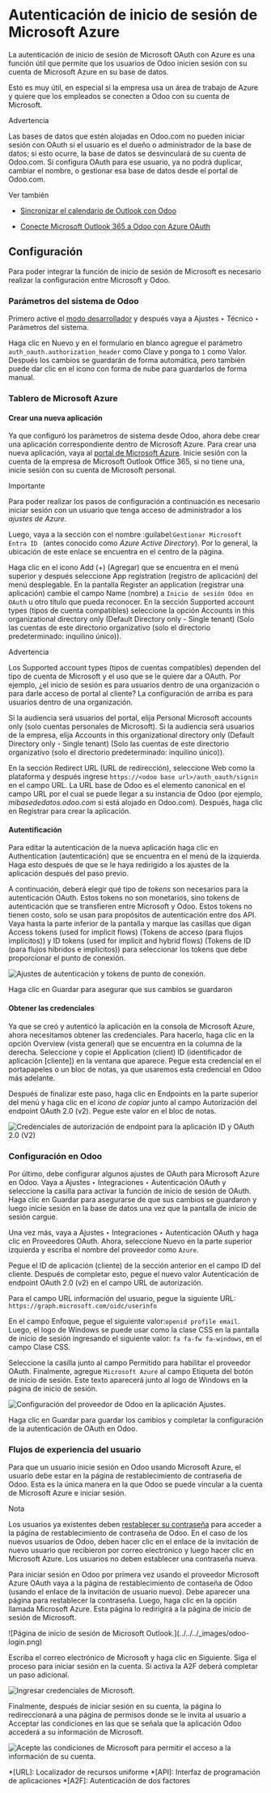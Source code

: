 # Autenticación de inicio de sesión de Microsoft Azure

La autenticación de inicio de sesión de Microsoft OAuth con Azure es una
función útil que permite que los usuarios de Odoo inicien sesión con su cuenta
de Microsoft Azure en su base de datos.

Esto es muy útil, en especial si la empresa usa un área de trabajo de Azure y
quiere que los empleados se conecten a Odoo con su cuenta de Microsoft.

Advertencia

Las bases de datos que estén alojadas en Odoo.com no pueden iniciar sesión con
OAuth si el usuario es el dueño o administrador de la base de datos; si esto
ocurre, la base de datos se desvinculará de su cuenta de Odoo.com. Si
configura OAuth para ese usuario, ya no podrá duplicar, cambiar el nombre, o
gestionar esa base de datos desde el portal de Odoo.com.

Ver también

  * [Sincronizar el calendario de Outlook con Odoo](../../productivity/calendar/outlook.html)

  * [Conecte Microsoft Outlook 365 a Odoo con Azure OAuth](../email_communication/azure_oauth.html)

## Configuración

Para poder integrar la función de inicio de sesión de Microsoft es necesario
realizar la configuración entre Microsoft y Odoo.

### Parámetros del sistema de Odoo

Primero active el [modo desarrollador](../developer_mode.html#developer-mode)
y después vaya a Ajustes ‣ Técnico ‣ Parámetros del sistema.

Haga clic en Nuevo y en el formulario en blanco agregue el parámetro
`auth_oauth.authorization_header` como Clave y ponga to `1` como Valor.
Después los cambios se guardarán de forma automática, pero también puede dar
clic en el icono con forma de nube para guardarlos de forma manual.

### Tablero de Microsoft Azure

#### Crear una nueva aplicación

Ya que configuró los parámetros de sistema desde Odoo, ahora debe crear una
aplicación correspondiente dentro de Microsoft Azure. Para crear una nueva
aplicación, vaya al [portal de Microsoft Azure](https://portal.azure.com/).
Inicie sesión con la cuenta de la empresa de Microsoft Outlook Office 365, si
no tiene una, inicie sesión con su cuenta de Microsoft personal.

Importante

Para poder realizar los pasos de configuración a continuación es necesario
iniciar sesión con un usuario que tenga acceso de administrador a los _ajustes
de Azure_.

Luego, vaya a la sección con el nombre :guilabel:`Gestionar Microsoft Entra ID
` (antes conocido como _Azure Active Directory_). Por lo general, la ubicación
de este enlace se encuentra en el centro de la página.

Haga clic en el icono Add (+) (Agregar) que se encuentra en el menú superior y
después seleccione App registration (registro de aplicación) del menú
desplegable. En la pantalla Register an application (registrar una aplicación)
cambie el campo Name (nombre) a `Inicio de sesión Odoo en OAuth` u otro título
que pueda reconocer. En la sección Supported account types (tipos de cuenta
compatibles) seleccione la opción Accounts in this organizational directory
only (Default Directory only - Single tenant) (Solo las cuentas de este
directorio organizativo (solo el directorio predeterminado: inquilino único)).

Advertencia

Los Supported account types (tipos de cuentas compatibles) dependen del tipo
de cuenta de Microsoft y el uso que se le quiere dar a OAuth. Por ejemplo, ¿el
inicio de sesión es para usuarios dentro de una organización o para darle
acceso de portal al cliente? La configuración de arriba es para usuarios
dentro de una organización.

Si la audiencia será usuarios del portal, elija Personal Microsoft accounts
only (solo cuentas personales de Microsoft). Si la audiencia será usuarios de
la empresa, elija Accounts in this organizational directory only (Default
Directory only - Single tenant) (Solo las cuentas de este directorio
organizativo (solo el directorio predeterminado: inquilino único)).

En la sección Redirect URL (URL de redirección), seleccione Web como la
plataforma y después ingrese `https://<odoo base url>/auth_oauth/signin` en el
campo URL. La URL base de Odoo es el elemento canonical en el campo URL por el
cual se puede llegar a su instancia de Odoo (por ejemplo,
_mibasededatos.odoo.com_ si está alojado en Odoo.com). Después, haga clic en
Registrar para crear la aplicación.

#### Autentificación

Para editar la autenticación de la nueva aplicación haga clic en
Authentication (autenticación) que se encuentra en el menú de la izquierda.
Haga esto después de que se le haya redirigido a los ajustes de la aplicación
después del paso previo.

A continuación, deberá elegir qué tipo de _tokens_ son necesarios para la
autenticación OAuth. Estos tokens no son monetarios, sino tokens de
autenticación que se transfieren entre Microsoft y Odoo. Estos tokens no
tienen costo, solo se usan para propósitos de autenticación entre dos API.
Vaya hasta la parte inferior de la pantalla y marque las casillas que digan
Access tokens (used for implicit flows) (Tokens de acceso (para flujos
implícitos)) y ID tokens (used for implicit and hybrid flows) (Tokens de ID
(para flujos híbridos e implícitos)) para seleccionar los tokens que debe
proporcionar el punto de conexión.

![Ajustes de autenticación y tokens de punto de
conexión.](../../../_images/authentication-tokens.png)

Haga clic en Guardar para asegurar que sus cambios se guardaron

#### Obtener las credenciales

Ya que se creó y autenticó la aplicación en la consola de Microsoft Azure,
ahora necesitamos obtener las credenciales. Para hacerlo, haga clic en la
opción Overview (vista general) que se encuentra en la columna de la derecha.
Seleccione y copie el Application (client) ID (identificador de aplicación
[cliente]) en la ventana que aparece. Pegue esta credencial en el portapapeles
o un bloc de notas, ya que usaremos esta credencial en Odoo más adelante.

Después de finalizar este paso, haga clic en Endpoints en la parte superior
del menú y haga clic en el _icono de copiar_ junto al campo Autorización del
endpoint OAuth 2.0 (v2). Pegue este valor en el bloc de notas.

![Credenciales de autorización de endpoint para la aplicación ID y OAuth 2.0
\(V2\) ](../../../_images/overview-azure-app.png)

### Configuración en Odoo

Por último, debe configurar algunos ajustes de OAuth para Microsoft Azure en
Odoo. Vaya a Ajustes ‣ Integraciones ‣ Autenticación OAuth y seleccione la
casilla para activar la función de inicio de sesión de OAuth. Haga clic en
Guardar para asegurarse de que sus cambios se guardaron y luego inicie sesión
en la base de datos una vez que la pantalla de inicio de sesión cargue.

Una vez más, vaya a Ajustes ‣ Integraciones ‣ Autenticación OAuth y haga clic
en Proveedores OAuth. Ahora, seleccione Nuevo en la parte superior izquierda y
escriba el nombre del proveedor como `Azure`.

Pegue el ID de aplicación (cliente) de la sección anterior en el campo ID del
cliente. Después de completar esto, pegue el nuevo valor Autenticación de
endpoint OAuth 2.0 (v2) en el campo URL de autorización.

Para el campo URL información del usuario, pegue la siguiente URL:
`https://graph.microsoft.com/oidc/userinfo`

En el campo Enfoque, pegue el siguiente valor:`openid profile email`. Luego,
el logo de Windows se puede usar como la clase CSS en la pantalla de inicio de
sesión ingresando el siguiente valor: `fa fa-fw fa-windows`, en el campo Clase
CSS.

Seleccione la casilla junto al campo Permitido para habilitar el proveedor
OAuth. Finalmente, agregue `Microsoft Azure` al campo Etiqueta del botón de
inicio de sesión. Este texto aparecerá junto al logo de Windows en la página
de inicio de sesión.

![Configuración del proveedor de Odoo en la aplicación Ajustes.
](../../../_images/odoo-provider-settings.png)

Haga clic en Guardar para guardar los cambios y completar la configuración de
la autenticación de OAuth en Odoo.

### Flujos de experiencia del usuario

Para que un usuario inicie sesión en Odoo usando Microsoft Azure, el usuario
debe estar en la página de restablecimiento de contraseña de Odoo. Esta es la
única manera en la que Odoo se puede vincular a la cuenta de Microsoft Azure e
iniciar sesión.

Nota

Los usuarios ya existentes deben [restablecer su
contraseña](../users.html#users-reset-password) para acceder a la página de
restablecimiento de contraseña de Odoo. En el caso de los nuevos usuarios de
Odoo, deben hacer clic en el enlace de la invitación de nuevo usuario que
recibieron por correo electrónico y luego hacer clic en Microsoft Azure. Los
usuarios no deben establecer una contraseña nueva.

Para iniciar sesión en Odoo por primera vez usando el proveedor Microsoft
Azure OAuth vaya a la página de restablecimiento de contaseña de Odoo (usando
el enlace de la invitación de usuario nuevo). Debe aparecer una página para
restablecer la contraseña. Luego, haga clic en la opción llamada Microsoft
Azure. Esta página lo redirigirá a la página de inicio de sesión de Microsoft.

![Página de inicio de sesión de Microsoft Outlook.](../../../_images/odoo-
login.png)

Escriba el correo electrónico de Microsoft y haga clic en Siguiente. Siga el
proceso para iniciar sesión en la cuenta. Si activa la A2F deberá completar un
paso adicional.

![Ingresar credenciales de Microsoft.](../../../_images/login-next.png)

Finalmente, después de iniciar sesión en su cuenta, la página lo
redireccionará a una página de permisos donde se le invita al usuario a
Acceptar las condiciones en las que se señala que la aplicación Odoo accederá
a su información de Microsoft.

![Acepte las condiciones de Microsoft para permitir el acceso a la información
de su cuenta. ](../../../_images/accept-access.png)

  *[URL]: Localizador de recursos uniforme
  *[API]: Interfaz de programación de aplicaciones
  *[A2F]: Autenticación de dos factores

